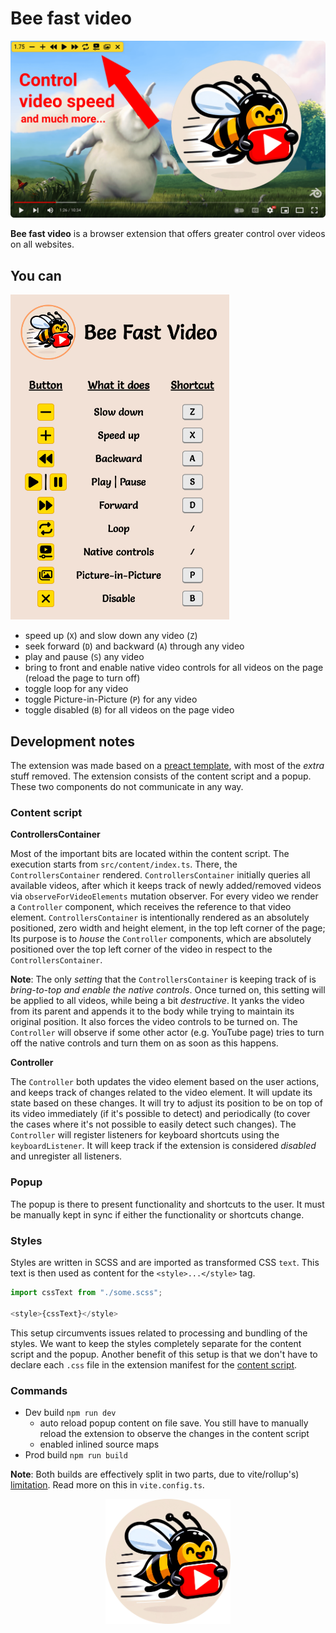 # Bee fast video

<img src="docs/intro.png" alt="Bee fast video banner" width=640>

**Bee fast video** is a browser extension that offers greater control over videos on all websites.

## You can

<img src="docs/popup.png" alt="Controls" width=350>

- speed up (`X`) and slow down any video (`Z`)
- seek forward (`D`) and backward (`A`) through any video
- play and pause (`S`) any video
- bring to front and enable native video controls for all videos on the page (reload the page to turn off)
- toggle loop for any video
- toggle Picture-in-Picture (`P`) for any video
- toggle disabled (`B`) for all videos on the page video

## Development notes

The extension was made based on a [preact template](https://github.com/fell-lucas/chrome-extension-template-preact-vite), with most of the _extra_ stuff removed. The extension consists of the content script and a popup. These two components do not communicate in any way.

### Content script

**ControllersContainer**

Most of the important bits are located within the content script. The execution starts from `src/content/index.ts`. There, the `ControllersContainer` rendered. `ControllersContainer` initially queries all available videos, after which it keeps track of newly added/removed videos via `observeForVideoElements` mutation observer. For every video we render a `Controller` component, which receives the reference to that video element. `ControllersContainer` is intentionally rendered as an absolutely positioned, zero width and height element, in the top left corner of the page; Its purpose is to _house_ the `Controller` components, which are absolutely positioned over the top left corner of the video in respect to the `ControllersContainer`.

**Note**: The only _setting_ that the `ControllersContainer` is keeping track of is _bring-to-top and enable the native controls_. Once turned on, this setting will be applied to all videos, while being a bit _destructive_. It yanks the video from its parent and appends it to the body while trying to maintain its original position. It also forces the video controls to be turned on. The `Controller` will observe if some other actor (e.g. YouTube page) tries to turn off the native controls and turn them on as soon as this happens. 

**Controller**

The `Controller` both updates the video element based on the user actions, and keeps track of changes related to the video element. It will update its  state based on these changes. It will try to adjust its position to be on top of its video immediately (if it's possible to detect) and periodically (to cover the cases where it's not possible to easily detect such changes). The `Controller` will register listeners for keyboard shortcuts using the `keyboardListener`. It will keep track if the extension is considered _disabled_ and unregister all listeners.

### Popup

The popup is there to present functionality and shortcuts to the user. It must be manually kept in sync if either the functionality or shortcuts change.

### Styles

Styles are written in SCSS and are imported as transformed CSS `text`. This text is then used as content for the `<style>...</style>` tag. 

```typescript jsx
import cssText from "./some.scss";

<style>{cssText}</style>
```
This setup circumvents issues related to processing and bundling of the styles. We want to keep the styles completely separate for the content script and the popup. Another benefit of this setup is that we don't have to declare each `.css` file in the extension manifest for the [content script](https://developer.chrome.com/docs/extensions/develop/concepts/content-scripts).

### Commands

- Dev build `npm run dev`
    - auto reload popup content on file save. You still have to manually reload the extension to observe the changes in the content script
    - enabled inlined source maps
- Prod build `npm run build`

**Note**: Both builds are effectively split in two parts, due to vite/rollup's) [limitation](https://github.com/rollup/rollup/issues/2756). Read more on this in `vite.config.ts`.

<p align=center>
  <img align=center src="docs/logo.png" alt="Be fast video logo" width=200>
</p>